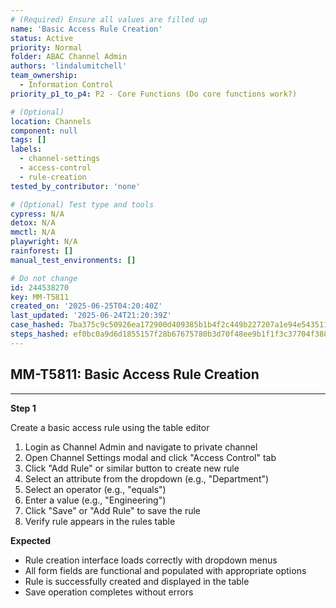 ```yaml
---
# (Required) Ensure all values are filled up
name: 'Basic Access Rule Creation'
status: Active
priority: Normal
folder: ABAC Channel Admin
authors: 'lindalumitchell'
team_ownership:
  - Information Control
priority_p1_to_p4: P2 - Core Functions (Do core functions work?)

# (Optional)
location: Channels
component: null
tags: []
labels:
  - channel-settings
  - access-control
  - rule-creation
tested_by_contributor: 'none'

# (Optional) Test type and tools
cypress: N/A
detox: N/A
mmctl: N/A
playwright: N/A
rainforest: []
manual_test_environments: []

# Do not change
id: 244538270
key: MM-T5811
created_on: '2025-06-25T04:20:40Z'
last_updated: '2025-06-24T21:20:39Z'
case_hashed: 7ba375c9c50926ea172900d409385b1b4f2c449b227207a1e94e543511f06a6e274810ad04bbad14e530d3dd11f1041e
steps_hashed: ef0bc0a9d6d1855157f28b67675780b3d70f48ee9b1f1f3c37704f3883ad8236274c1c243ea36a2ac058536d0c5afcaf
---
```


<!-- (Auto-generated) Based on frontmatter's "key" and "name" -->

## MM-T5811: Basic Access Rule Creation

---

**Step 1**

Create a basic access rule using the table editor

1. Login as Channel Admin and navigate to private channel
2. Open Channel Settings modal and click "Access Control" tab
3. Click "Add Rule" or similar button to create new rule
4. Select an attribute from the dropdown (e.g., "Department")
5. Select an operator (e.g., "equals")
6. Enter a value (e.g., "Engineering")
7. Click "Save" or "Add Rule" to save the rule
8. Verify rule appears in the rules table

**Expected**

- Rule creation interface loads correctly with dropdown menus
- All form fields are functional and populated with appropriate options
- Rule is successfully created and displayed in the table
- Save operation completes without errors
